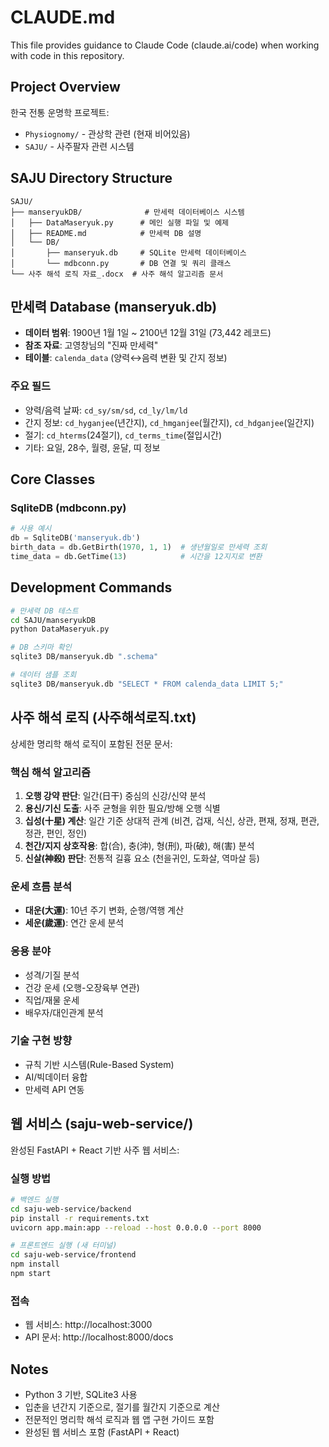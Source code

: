 # CLAUDE.md

This file provides guidance to Claude Code (claude.ai/code) when working with code in this repository.

## Project Overview

한국 전통 운명학 프로젝트:
- `Physiognomy/` - 관상학 관련 (현재 비어있음)
- `SAJU/` - 사주팔자 관련 시스템

## SAJU Directory Structure

```
SAJU/
├── manseryukDB/              # 만세력 데이터베이스 시스템
│   ├── DataMaseryuk.py      # 메인 실행 파일 및 예제
│   ├── README.md            # 만세력 DB 설명
│   └── DB/
│       ├── manseryuk.db     # SQLite 만세력 데이터베이스
│       └── mdbconn.py       # DB 연결 및 쿼리 클래스
└── 사주 해석 로직 자료_.docx  # 사주 해석 알고리즘 문서
```

## 만세력 Database (manseryuk.db)

- **데이터 범위**: 1900년 1월 1일 ~ 2100년 12월 31일 (73,442 레코드)
- **참조 자료**: 고영창님의 "진짜 만세력"
- **테이블**: `calenda_data` (양력↔음력 변환 및 간지 정보)

### 주요 필드
- 양력/음력 날짜: `cd_sy/sm/sd`, `cd_ly/lm/ld`
- 간지 정보: `cd_hyganjee`(년간지), `cd_hmganjee`(월간지), `cd_hdganjee`(일간지)
- 절기: `cd_hterms`(24절기), `cd_terms_time`(절입시간)
- 기타: 요일, 28수, 월령, 윤달, 띠 정보

## Core Classes

### SqliteDB (mdbconn.py)
```python
# 사용 예시
db = SqliteDB('manseryuk.db')
birth_data = db.GetBirth(1970, 1, 1)  # 생년월일로 만세력 조회
time_data = db.GetTime(13)            # 시간을 12지지로 변환
```

## Development Commands

```bash
# 만세력 DB 테스트
cd SAJU/manseryukDB
python DataMaseryuk.py

# DB 스키마 확인
sqlite3 DB/manseryuk.db ".schema"

# 데이터 샘플 조회
sqlite3 DB/manseryuk.db "SELECT * FROM calenda_data LIMIT 5;"
```

## 사주 해석 로직 (사주해석로직.txt)

상세한 명리학 해석 로직이 포함된 전문 문서:

### 핵심 해석 알고리즘
1. **오행 강약 판단**: 일간(日干) 중심의 신강/신약 분석
2. **용신/기신 도출**: 사주 균형을 위한 필요/방해 오행 식별
3. **십성(十星) 계산**: 일간 기준 상대적 관계 (비견, 겁재, 식신, 상관, 편재, 정재, 편관, 정관, 편인, 정인)
4. **천간/지지 상호작용**: 합(合), 충(沖), 형(刑), 파(破), 해(害) 분석
5. **신살(神殺) 판단**: 전통적 길흉 요소 (천을귀인, 도화살, 역마살 등)

### 운세 흐름 분석
- **대운(大運)**: 10년 주기 변화, 순행/역행 계산
- **세운(歲運)**: 연간 운세 분석

### 응용 분야
- 성격/기질 분석
- 건강 운세 (오행-오장육부 연관)
- 직업/재물 운세
- 배우자/대인관계 분석

### 기술 구현 방향
- 규칙 기반 시스템(Rule-Based System)
- AI/빅데이터 융합
- 만세력 API 연동

## 웹 서비스 (saju-web-service/)

완성된 FastAPI + React 기반 사주 웹 서비스:

### 실행 방법
```bash
# 백엔드 실행
cd saju-web-service/backend
pip install -r requirements.txt
uvicorn app.main:app --reload --host 0.0.0.0 --port 8000

# 프론트엔드 실행 (새 터미널)
cd saju-web-service/frontend
npm install
npm start
```

### 접속
- 웹 서비스: http://localhost:3000
- API 문서: http://localhost:8000/docs

## Notes

- Python 3 기반, SQLite3 사용
- 입춘을 년간지 기준으로, 절기를 월간지 기준으로 계산
- 전문적인 명리학 해석 로직과 웹 앱 구현 가이드 포함
- 완성된 웹 서비스 포함 (FastAPI + React)
